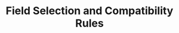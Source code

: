 ---
# -------------------------- #
#          PAGE INFO         #
# -------------------------- #

title: Field Selection and Compatibility Rules
doc-type: "concept"
content-type: "connect-guide"
content-id: "field-selection-compatibility-rules"
layout: general
sidebar: on-page

permalink: /stitch-connect/guides/field-selection-compatibility-rules
icon: file
order: 4

toc: false
summary: false
feedback: false

summary: "To ensure compatibility and that the fields Stitch requires for replication are included in selected streams, Stitch enforces field selection and compatibility rules. Learn about the metadata types that control field inclusion in the Connect API."
## This is used only on the /stitch-connect/guides page.
description: "Learn about the rules and metadata types that control field inclusion."


# -------------------------- #
#   RELATED SIDEBAR LINKS    #
# -------------------------- #

related:
  - title: "Connect API reference"
    link: "{{ link.connect.api | prepend: site.baseurl }}"

  - title: "Select streams and fields with the Connect API"
    link: "{{ link.connect.guides.select-streams-and-fields | prepend: site.baseurl }}"

  - title: "Connect guides"
    link: "{{ link.connect.guides.category | prepend: site.baseurl }}"

  - title: "Key-based Incremental Replication"
    link: "{{ link.replication.key-based-incremental | prepend: site.baseurl }}"

  - title: "Replication Keys"
    linK: "{{ link.replication.rep-keys | prepend: site.baseurl }}"


# -------------------------- #
#         GUIDE INTRO        #
# -------------------------- #

intro: |
  {% include misc/data-files.html %}
  {% include misc/icons.html %}

  {{ page.summary }}


# -------------------------- #
#      CONTENT SECTIONS      #
# -------------------------- #

sections:
  - title: "Field types"
    anchor: "field-types"
    content: |
      Stitch requires two types of fields for stream replication: [Primary Keys](#primary-key-fields) and, when applicable, [Replication Keys](#replication-key-fields).
    subsections:
      - title: "Primary Key fields"
        anchor: "primary-key-fields"
        content: |
          To accurately replicate data for a stream, Stitch requires the Primary Key information for each stream. A Primary Key is a column or set of columns that uniquely define a record.

          Depending on the source and stream type, this is handled one of several ways.

        sub-subsections:
          - title: "Database sources"
            anchor: "primary-key-fields--database-sources"
            content: |
              For database sources, Stitch will typically query the database's information schema to determine the Primary Key fields and then store the list of Primary Key field names as a list in the [stream's metadata]({{ link.connect.api | prepend: site.baseurl | append: site.data.connect.data-structures.metadata.stream-level.section }}) `table-key-properties` property:

              ```json
              {{ site.data.connect.code-examples.streams.database-stream | rstrip }}
              ```

          - title: "Database views"
            anchor: "primary-key-fields--database-views"
            content: |
              For database views, the [stream's metadata]({{ link.connect.api | prepend: site.baseurl | append: site.data.connect.data-structures.metadata.stream-level.section }})  will contain an `is-view` property with a value of `true`:

              ```json
              {{ site.data.connect.code-examples.streams.database-view | rstrip }}
              ```

              Primary Key information must be provided in the `view-key-properties` metadata property when the stream is selected for replication. 

          - title: "SaaS sources"
            anchor: "primary-key-fields--saas-sources"
            content: |
              For SaaS sources, Primary Keys are typically hard-coded in the Singer tap backing the source. The list of Primary Key field names will be stored as a list in the [stream's metadata]({{ link.connect.api | prepend: site.baseurl | append: site.data.connect.data-structures.metadata.stream-level.section }}) `table-key-properties` property:

              ```json
              {{ site.data.connect.code-examples.streams.saas-stream | rstrip }}
              ```


      - title: "Replication Key fields"
        anchor: "replication-key-fields"
        content: |
          If a stream's `replication-method` is `INCREMENTAL`, an appropriate field must be set as the stream's [Replication Key]({{ link.replication.rep-keys | prepend: site.baseurl }}). {{ site.data.tooltips.replication-key | replace:"columns.","columns" }} and are required to use [Key-based Incremental Replication]({{ link.replication.key-based-incremental | prepend: site.baseurl }}).

          Like Primary Keys, this is handled in one of several ways depending on the source type.

        sub-subsections:
          - title: "Database sources"
            anchor: "replication-key-fields--database-sources"
            content: |
              For database sources, a valid Replication Key must be provided using the `replication-key` metadata property when the stream is selected.

              ```json
              {{ site.data.connect.code-examples.streams.database-stream | rstrip }}
              ```

              **Note**: This is also applicable to database views if the stream's `replication-method` is set to `INCREMENTAL`.
              
          - title: "SaaS sources"
            anchor: "replication-key-fields--saas-sources"
            content: |
              For SaaS sources, Replication Keys are hard-coded in the Singer tap backing the source. The list of Replication Key field names will be stored as a list in the [stream's metadata]({{ link.connect.api | prepend: site.baseurl | append: site.data.connect.data-structures.metadata.stream-level.section }}) `valid-replication-keys` property:

              ```json
              {{ site.data.connect.code-examples.streams.saas-stream | rstrip }}
              ```

  - title: "Field selection rules"
    anchor: "understand-field-selection-rules"
    content: |
      Stitch requires Primary Key and Replication Key fields in streams to be selected in order to successfully and accurately replicate data.

      To ensure the required fields are included in a stream's field inclusion list, Stitch enforces field selection rules.
    subsections:
      - title: "Metadata in field selection"
        anchor: "metadata-field-selection"
        content: |
          Field selection rules are shaped by three `metadata` fields in a [Field-level Metadata object]({{ link.connect.api | prepend: site.baseurl | append: site.data.connect.data-structures.metadata.field-level.section }}):

            <table class="attribute-list">
            {% for field in site.data.connect.field-selection-rules.metadata-fields %}
            <tr>
            <td width="30%; fixed" align="right">
            <strong>{{ field.name }}</strong><br>
            {{ field.type | upcase }}<br>
            {% if field.modifiable == false %}<font color="#cc3399">READ-ONLY</font>{% endif %}
            </td>
            <td class="attribute-description">
            {{ field.description | flatify | markdownify }}
            </td>
            </tr>
            {% endfor %}
            </table>

      - title: "Field selection metadata combinations"
        anchor: "field-selection-metadata-combinations"
        content: |
          Below are the possible combinations of `metadata` field values and whether a field will be selected with the listed settings.

          **Note**: A `*` in the table indicates any possible value (`null`, `true`, or `false`) for the `metadata` field.

          {% assign attributes = "inclusion|selected|selected-by-default|replicated?" | split: "|" %}

          <table class="attribute-list">
          <tr>
          {% for attribute in attributes %}
          {% if forloop.first == true %}
          <td width="30%; fixed" align="right">
          {% else %}
          <td width="20%; fixed">
          {% endif %}
          <strong>{{ attribute }}</strong>
          </td>
          {% endfor %}
          </tr>
          {% for combination in site.data.connect.field-selection-rules.combinations %}
          <tr>
          {% for attribute in attributes %}
          {% assign name = attribute | remove:"?" %}

          {% if forloop.first == true %}
          <td width="30%; fixed" align="right">
          {% else %}
          <td width="20%; fixed">
          {% endif %}

          {% if combination[name] == true %}
          {{ supported | replace:"TOOLTIP","The field will be replicated" }}
          
          {% elsif combination[name] == false %}
          {{ not-supported | replace:"TOOLTIP","The field will not be replicated"}}

          {% else %}
          {{ combination[name] }}

          {% endif %}

          </td>
          {% endfor %}
          </tr>
          {% endfor %}
          </table>

  - title: "Field compatibility rules"
    anchor: "field-compatibility-rules"
    content: |
      While all fields are subject to field selection rules, some fields are also subject to field compatibility rules. This means that certain combinations of fields are not able to be selected together in a single stream.

      These restrictions primarily affect SaaS sources like [Bing Ads]({{ link.connect.api | prepend: site.baseurl | append: site.data.connect.data-structures.source-form-properties.section | append: "-bing-ads-object" }}) or [Google AdWords]({{ link.connect.api | prepend: site.baseurl | append: site.data.connect.data-structures.source-form-properties.section | append: "-google-adwords-object" }}), and are set by the source.

    subsections:
      - title: "Field exclusion metadata"
        anchor: "field-exclusion-metadata"
        content: |
          If a field is subject to compatibility rules, its [Field-level Metadata object]({{ link.connect.api | prepend: site.baseurl | append: site.data.connect.data-structures.metadata.field-level.section }}) will contain a `fieldExclusion` property. This property contains a list of arrays that correspond to the `breadcrumb` of an incompatible field.

          For example: Below is the field-level metadata for the `DeviceOS` field in the Bing Ads `ad_group_performance_report` stream:

          ```json
          {{ site.data.connect.code-examples.field-metadata.field-exclusion }}
          ```

          This indicates that when the `DeviceOS` field is selected, the fields listed in the `fieldExclusions` property cannot also be selected.

      - title: "Field exclusion violations"
        anchor: "field-exclusion-violations"
        content: |
          The Connect API may allow you to select fields that violate `fieldExclusion` rules, but doing so will likely result in extraction job failures.

          To avoid this scenario, Stitch recommends considering `fieldExclusions` when building your own application.
---